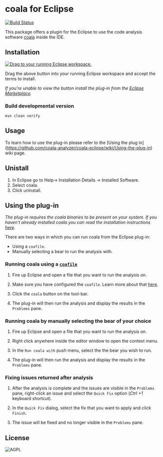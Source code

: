# coala for Eclipse

[![Build Status](https://travis-ci.org/coala-analyzer/coala-eclipse.svg?branch=master)](https://travis-ci.org/coala-analyzer/coala-eclipse)

This package offers a plugin for the Eclipse to use the code analysis software [coala](https://github.com/coala-analyzer/coala) inside the IDE.

## Installation

<a href="http://marketplace.eclipse.org/marketplace-client-intro?mpc_install=3100683" class="drag" title="Drag to your running Eclipse workspace."><img class="img-responsive" src="https://marketplace.eclipse.org/sites/all/themes/solstice/public/images/marketplace/btn-install.png" alt="Drag to your running Eclipse workspace." /></a>

Drag the above button into your running Eclipse workspace and accept the terms to install.

*If you're unable to view the button install the plug-in from the [Eclipse Marketplace](https://marketplace.eclipse.org/content/coala-eclipse-plug).*

### Build developmental version
```text
mvn clean verify
```

## Usage
To learn how to use the plug-in please refer to the [Using the plug in]
(https://github.com/coala-analyzer/coala-eclipse/wiki/Using-the-plug-in) wiki page.

## Unistall
1. In Eclipse go to Help-> Installation Details -> Installed Software.
2. Select coala.
3. Click uninstall.

## Using the plug-in

*The plug-in requires the coala binaries to be present on your system. If you haven't already installed coala you can read the installation instructions [here](https://github.com/coala/coala#installation).*

There are two ways in which you can run coala from the Eclipse plug-in:
* Using a `coafile`.
* Manually selecting a bear to run the analysis with.

### Running coala using a [`coafile`](http://coala.readthedocs.io/en/latest/Users/coafile.html)

1. Fire up Eclipse and open a file that you want to run the analysis on.

2. Make sure you have configured the `coafile`. Learn more about that [here](http://coala.readthedocs.io/en/latest/Users/coafile.html).

3. Click the `coala` button on the tool-bar.

4. The plug-in will then run the analysis and display the results in the `Problems` pane.

### Running coala by manually selecting the bear of your choice

1. Fire up Eclipse and open a file that you want to run the analysis on.

2. Right click anywhere inside the editor window to open the context menu.

3. In the `Run coala with` push menu, select the the bear you wish to run.

4. The plug-in will then run the analysis and display the results in the `Problems` pane.

### Fixing issues returned after analysis

1. After the analysis is complete and the issues are visible in the `Problems` pane, right-click an issue and select the `Quick Fix` option (*Ctrl +1* keyboard shortcut).

2. In the `Quick Fix` dialog, select the fix that you want to apply and click `Finish`.

3. The issue will be fixed and no longer visible in the `Problems` pane.

## License

![AGPL](https://img.shields.io/github/license/coala/coala.svg)
